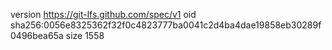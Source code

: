 version https://git-lfs.github.com/spec/v1
oid sha256:0056e8325362f32f0c4823777ba0041c2d4ba4dae19858eb30289f0496bea65a
size 1558
